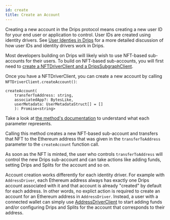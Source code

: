 ```yaml
---
id: create
title: Create an Account
---
```


Creating a new account in the Drips protocol means creating a new user ID for your end user or application to control. User IDs are created using identity drivers. See [User Identies in Drips][ui] for a more detailed discussion of how user IDs and identity drivers work in Drips.

Most developers building on Drips will likely wish to use NFT-based sub-accounts for their users. To build on NFT-based sub-accounts, you will first need to [create a NFTDriverClient and a DripsSubgraphClient][is].

Once you have a NFTDriverClient, you can create a new account by calling `NFTDriverClient.createAccount()`:

```
createAccount(
    transferToAddress: string,
    associatedApp?: BytesLike,
    userMetadata: UserMetadataStruct[] = []
	): Promise<string>
```
Take a look at <a href="https://drips-js-sdk-api.netlify.app/classes/nftdriverclient#createAccount" target="_blank">the method's documentation</a> to understand what each parameter represents.

Calling this method creates a new NFT-based sub-account and transfers that NFT to the Ethereum address that was given in the `transferToAddress` parameter to the `createAccount` function call.

As soon as the NFT is minted, the user who controls `transferToAddress` will control the new Drips sub-account and can take actions like adding funds, setting Drips and Splits for the account and so on.

Account creation works differently for each identity driver. For example with `AddressDriver`, each Ethereum address always has exactly one Drips account associated with it and that account is already "created" by default for each address. In other words, no explict action is required to create an account for an Ethereum address in `AddressDriver`. Instead, a user with a connected wallet can simply use <a href="https://drips-js-sdk-api.netlify.app/classes/addressdriverclient" target="_blank">AddressDriverClient</a> to start adding funds and/or configuring Drips and Splits for the account that corresponds to their address.

[ui]: /docs/the-protocol/user-identities-in-drips
[is]: /docs/for-developers/initialize-sdk